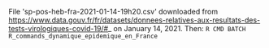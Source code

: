 File 'sp-pos-heb-fra-2021-01-14-19h20.csv' downloaded from https://www.data.gouv.fr/fr/datasets/donnees-relatives-aux-resultats-des-tests-virologiques-covid-19/#_ on January 14, 2021. Then:
``R CMD BATCH R_commands_dynamique_epidemique_en_France ``
